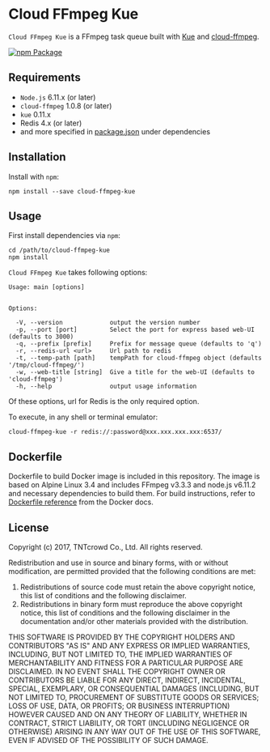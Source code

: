 Cloud FFmpeg Kue
====================================

`Cloud FFmpeg Kue` is a FFmpeg task queue built with [Kue](https://github.com/Automattic/kue)
and [cloud-ffmpeg](https://github.com/tntcrowd/cloud-ffmpeg).

[![npm Package](https://img.shields.io/npm/v/cloud-ffmpeg-kue.svg?style=flat-square)](https://www.npmjs.org/package/cloud-ffmpeg-kue)

Requirements
------------

- `Node.js` 6.11.x (or later)
- `cloud-ffmpeg` 1.0.8 (or later)
- `kue` 0.11.x
- Redis 4.x (or later)
- and more specified in [package.json](package.json) under dependencies

Installation
------------

Install with `npm`:

    npm install --save cloud-ffmpeg-kue


Usage
-----------------

First install dependencies via `npm`:

    cd /path/to/cloud-ffmpeg-kue
    npm install


`Cloud FFmpeg Kue` takes following options:

    Usage: main [options]


    Options:

      -V, --version             output the version number
      -p, --port [port]         Select the port for express based web-UI (defaults to 3000)
      -q, --prefix [prefix]     Prefix for message queue (defaults to 'q')
      -r, --redis-url <url>     Url path to redis
      -t, --temp-path [path]    tempPath for cloud-ffmpeg object (defaults '/tmp/cloud-ffmpeg/')
      -w, --web-title [string]  Give a title for the web-UI (defaults to 'cloud-ffmpeg')
      -h, --help                output usage information

Of these options, url for Redis is the only required option.

To execute, in any shell or terminal emulator:

    cloud-ffmpeg-kue -r redis://:password@xxx.xxx.xxx.xxx:6537/
    

Dockerfile
-----------------

Dockerfile to build Docker image is included in this repository. The image is
based on Alpine Linux 3.4 and includes FFmpeg v3.3.3 and node.js v6.11.2 and 
necessary dependencies to build them. For build instructions, refer to 
[Dockerfile reference](https://docs.docker.com/engine/reference/builder/) from 
the Docker docs.


License
-------

Copyright (c) 2017, TNTcrowd Co., Ltd.
All rights reserved.

Redistribution and use in source and binary forms, with or without
modification, are permitted provided that the following conditions are met:

1. Redistributions of source code must retain the above copyright notice, this
   list of conditions and the following disclaimer.
2. Redistributions in binary form must reproduce the above copyright notice,
   this list of conditions and the following disclaimer in the documentation
   and/or other materials provided with the distribution.

THIS SOFTWARE IS PROVIDED BY THE COPYRIGHT HOLDERS AND CONTRIBUTORS "AS IS" AND
ANY EXPRESS OR IMPLIED WARRANTIES, INCLUDING, BUT NOT LIMITED TO, THE IMPLIED
WARRANTIES OF MERCHANTABILITY AND FITNESS FOR A PARTICULAR PURPOSE ARE
DISCLAIMED. IN NO EVENT SHALL THE COPYRIGHT OWNER OR CONTRIBUTORS BE LIABLE FOR
ANY DIRECT, INDIRECT, INCIDENTAL, SPECIAL, EXEMPLARY, OR CONSEQUENTIAL DAMAGES
(INCLUDING, BUT NOT LIMITED TO, PROCUREMENT OF SUBSTITUTE GOODS OR SERVICES;
LOSS OF USE, DATA, OR PROFITS; OR BUSINESS INTERRUPTION) HOWEVER CAUSED AND
ON ANY THEORY OF LIABILITY, WHETHER IN CONTRACT, STRICT LIABILITY, OR TORT
(INCLUDING NEGLIGENCE OR OTHERWISE) ARISING IN ANY WAY OUT OF THE USE OF THIS
SOFTWARE, EVEN IF ADVISED OF THE POSSIBILITY OF SUCH DAMAGE.
